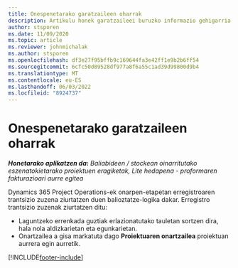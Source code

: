 ```yaml
---
title: Onespenetarako garatzaileen oharrak
description: Artikulu honek garatzaileei buruzko informazio gehigarria eskaintzen du onarpenekin lan egiteari buruz.
author: stsporen
ms.date: 11/09/2020
ms.topic: article
ms.reviewer: johnmichalak
ms.author: stsporen
ms.openlocfilehash: df3e27f95bffb9c169644fa3e42ff1e9b2b6ff54
ms.sourcegitcommit: 6cfc50d89528df977a8f6a55c1ad39d99800d9b4
ms.translationtype: MT
ms.contentlocale: eu-ES
ms.lasthandoff: 06/03/2022
ms.locfileid: "8924737"
---
```

# <a name="developer-notes-for-approvals"></a>Onespenetarako garatzaileen oharrak

_**Honetarako aplikatzen da:** Baliabideen / stockean oinarritutako eszenatokietarako proiektuen eragiketak, Lite hedapena - proformaren fakturazioari aurre egitea_

Dynamics 365 Project Operations-ek onarpen-etapetan erregistroaren trantsizio zuzena ziurtatzen duen balioztatze-logika dakar. Erregistro trantsizio zuzenak ziurtatzen ditu: 

  - Laguntzeko errenkada guztiak erlazionatutako tauletan sortzen dira, hala nola aldizkarietan eta egunkarietan.
  - Onartzailea a gisa markatuta dago **Proiektuaren onartzailea** proiektuan aurrera egin aurretik.


[!INCLUDE[footer-include](../includes/footer-banner.md)]